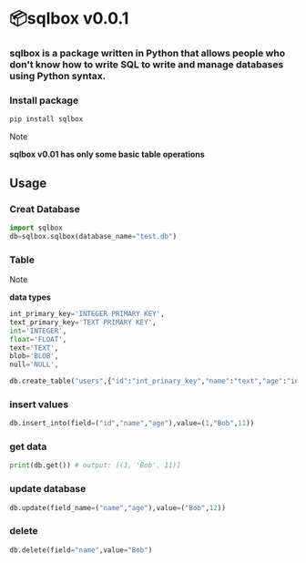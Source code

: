 # 📦sqlbox v0.0.1
### sqlbox is a package written in Python that allows people who don't know how to write SQL to write and manage databases using Python syntax.
### Install package
```py
pip install sqlbox
```
> [!NOTE]
> **sqlbox v0.01 has only some basic table operations**
## Usage
### Creat Database
```py
import sqlbox
db=sqlbox.sqlbox(database_name="test.db")
```
### Table
> [!NOTE]
> **data types**<br>
> ```py
> int_primary_key='INTEGER PRIMARY KEY', 
> text_primary_key='TEXT PRIMARY KEY',
> int='INTEGER',
> float='FLOAT',
> text='TEXT',
> blob='BLOB',
> null='NULL',    

```py
db.create_table("users",{"id":"int_prinary_key","name":"text","age":"int"})
```
### insert values
```py
db.insert_into(field=("id","name","age"),value=(1,"Bob",11))
```
### get data
```py
print(db.get()) # output: [(1, 'Bob', 11)]
```
### update database
```py
db.update(field_name=("name","age"),value=("Bob",12))
```
### delete
```py
db.delete(field="name",value="Bob")
```
